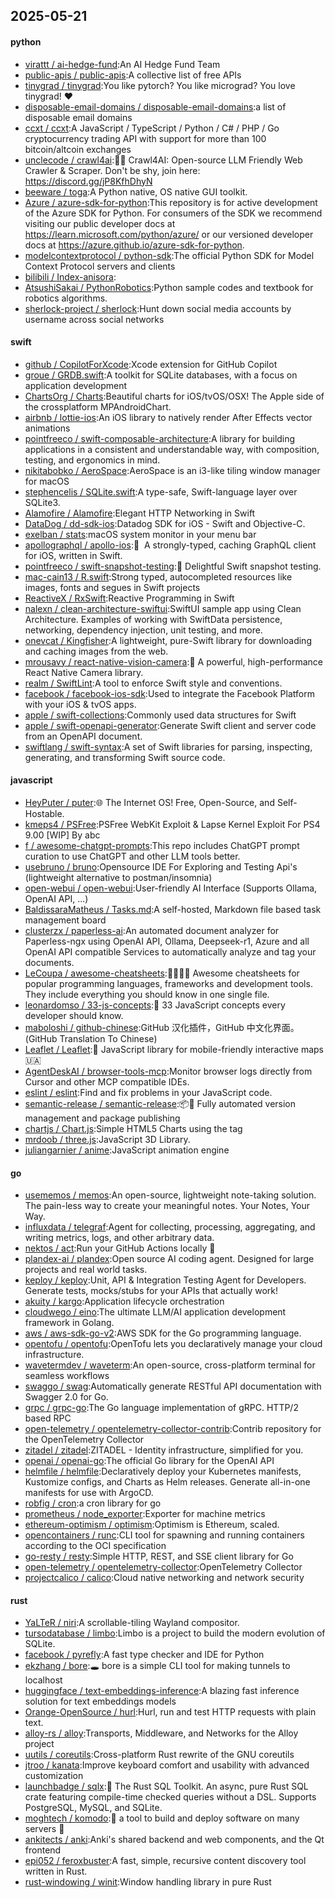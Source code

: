 ## 2025-05-21

#### python
* [virattt / ai-hedge-fund](https://github.com/virattt/ai-hedge-fund):An AI Hedge Fund Team
* [public-apis / public-apis](https://github.com/public-apis/public-apis):A collective list of free APIs
* [tinygrad / tinygrad](https://github.com/tinygrad/tinygrad):You like pytorch? You like micrograd? You love tinygrad! ❤️
* [disposable-email-domains / disposable-email-domains](https://github.com/disposable-email-domains/disposable-email-domains):a list of disposable email domains
* [ccxt / ccxt](https://github.com/ccxt/ccxt):A JavaScript / TypeScript / Python / C# / PHP / Go cryptocurrency trading API with support for more than 100 bitcoin/altcoin exchanges
* [unclecode / crawl4ai](https://github.com/unclecode/crawl4ai):🚀🤖 Crawl4AI: Open-source LLM Friendly Web Crawler & Scraper. Don't be shy, join here: https://discord.gg/jP8KfhDhyN
* [beeware / toga](https://github.com/beeware/toga):A Python native, OS native GUI toolkit.
* [Azure / azure-sdk-for-python](https://github.com/Azure/azure-sdk-for-python):This repository is for active development of the Azure SDK for Python. For consumers of the SDK we recommend visiting our public developer docs at https://learn.microsoft.com/python/azure/ or our versioned developer docs at https://azure.github.io/azure-sdk-for-python.
* [modelcontextprotocol / python-sdk](https://github.com/modelcontextprotocol/python-sdk):The official Python SDK for Model Context Protocol servers and clients
* [bilibili / Index-anisora](https://github.com/bilibili/Index-anisora):
* [AtsushiSakai / PythonRobotics](https://github.com/AtsushiSakai/PythonRobotics):Python sample codes and textbook for robotics algorithms.
* [sherlock-project / sherlock](https://github.com/sherlock-project/sherlock):Hunt down social media accounts by username across social networks

#### swift
* [github / CopilotForXcode](https://github.com/github/CopilotForXcode):Xcode extension for GitHub Copilot
* [groue / GRDB.swift](https://github.com/groue/GRDB.swift):A toolkit for SQLite databases, with a focus on application development
* [ChartsOrg / Charts](https://github.com/ChartsOrg/Charts):Beautiful charts for iOS/tvOS/OSX! The Apple side of the crossplatform MPAndroidChart.
* [airbnb / lottie-ios](https://github.com/airbnb/lottie-ios):An iOS library to natively render After Effects vector animations
* [pointfreeco / swift-composable-architecture](https://github.com/pointfreeco/swift-composable-architecture):A library for building applications in a consistent and understandable way, with composition, testing, and ergonomics in mind.
* [nikitabobko / AeroSpace](https://github.com/nikitabobko/AeroSpace):AeroSpace is an i3-like tiling window manager for macOS
* [stephencelis / SQLite.swift](https://github.com/stephencelis/SQLite.swift):A type-safe, Swift-language layer over SQLite3.
* [Alamofire / Alamofire](https://github.com/Alamofire/Alamofire):Elegant HTTP Networking in Swift
* [DataDog / dd-sdk-ios](https://github.com/DataDog/dd-sdk-ios):Datadog SDK for iOS - Swift and Objective-C.
* [exelban / stats](https://github.com/exelban/stats):macOS system monitor in your menu bar
* [apollographql / apollo-ios](https://github.com/apollographql/apollo-ios):📱  A strongly-typed, caching GraphQL client for iOS, written in Swift.
* [pointfreeco / swift-snapshot-testing](https://github.com/pointfreeco/swift-snapshot-testing):📸 Delightful Swift snapshot testing.
* [mac-cain13 / R.swift](https://github.com/mac-cain13/R.swift):Strong typed, autocompleted resources like images, fonts and segues in Swift projects
* [ReactiveX / RxSwift](https://github.com/ReactiveX/RxSwift):Reactive Programming in Swift
* [nalexn / clean-architecture-swiftui](https://github.com/nalexn/clean-architecture-swiftui):SwiftUI sample app using Clean Architecture. Examples of working with SwiftData persistence, networking, dependency injection, unit testing, and more.
* [onevcat / Kingfisher](https://github.com/onevcat/Kingfisher):A lightweight, pure-Swift library for downloading and caching images from the web.
* [mrousavy / react-native-vision-camera](https://github.com/mrousavy/react-native-vision-camera):📸 A powerful, high-performance React Native Camera library.
* [realm / SwiftLint](https://github.com/realm/SwiftLint):A tool to enforce Swift style and conventions.
* [facebook / facebook-ios-sdk](https://github.com/facebook/facebook-ios-sdk):Used to integrate the Facebook Platform with your iOS & tvOS apps.
* [apple / swift-collections](https://github.com/apple/swift-collections):Commonly used data structures for Swift
* [apple / swift-openapi-generator](https://github.com/apple/swift-openapi-generator):Generate Swift client and server code from an OpenAPI document.
* [swiftlang / swift-syntax](https://github.com/swiftlang/swift-syntax):A set of Swift libraries for parsing, inspecting, generating, and transforming Swift source code.

#### javascript
* [HeyPuter / puter](https://github.com/HeyPuter/puter):🌐 The Internet OS! Free, Open-Source, and Self-Hostable.
* [kmeps4 / PSFree](https://github.com/kmeps4/PSFree):PSFree WebKit Exploit & Lapse Kernel Exploit For PS4 9.00 [WIP] By abc
* [f / awesome-chatgpt-prompts](https://github.com/f/awesome-chatgpt-prompts):This repo includes ChatGPT prompt curation to use ChatGPT and other LLM tools better.
* [usebruno / bruno](https://github.com/usebruno/bruno):Opensource IDE For Exploring and Testing Api's (lightweight alternative to postman/insomnia)
* [open-webui / open-webui](https://github.com/open-webui/open-webui):User-friendly AI Interface (Supports Ollama, OpenAI API, ...)
* [BaldissaraMatheus / Tasks.md](https://github.com/BaldissaraMatheus/Tasks.md):A self-hosted, Markdown file based task management board
* [clusterzx / paperless-ai](https://github.com/clusterzx/paperless-ai):An automated document analyzer for Paperless-ngx using OpenAI API, Ollama, Deepseek-r1, Azure and all OpenAI API compatible Services to automatically analyze and tag your documents.
* [LeCoupa / awesome-cheatsheets](https://github.com/LeCoupa/awesome-cheatsheets):👩‍💻👨‍💻 Awesome cheatsheets for popular programming languages, frameworks and development tools. They include everything you should know in one single file.
* [leonardomso / 33-js-concepts](https://github.com/leonardomso/33-js-concepts):📜 33 JavaScript concepts every developer should know.
* [maboloshi / github-chinese](https://github.com/maboloshi/github-chinese):GitHub 汉化插件，GitHub 中文化界面。 (GitHub Translation To Chinese)
* [Leaflet / Leaflet](https://github.com/Leaflet/Leaflet):🍃 JavaScript library for mobile-friendly interactive maps 🇺🇦
* [AgentDeskAI / browser-tools-mcp](https://github.com/AgentDeskAI/browser-tools-mcp):Monitor browser logs directly from Cursor and other MCP compatible IDEs.
* [eslint / eslint](https://github.com/eslint/eslint):Find and fix problems in your JavaScript code.
* [semantic-release / semantic-release](https://github.com/semantic-release/semantic-release):📦🚀 Fully automated version management and package publishing
* [chartjs / Chart.js](https://github.com/chartjs/Chart.js):Simple HTML5 Charts using the <canvas> tag
* [mrdoob / three.js](https://github.com/mrdoob/three.js):JavaScript 3D Library.
* [juliangarnier / anime](https://github.com/juliangarnier/anime):JavaScript animation engine

#### go
* [usememos / memos](https://github.com/usememos/memos):An open-source, lightweight note-taking solution. The pain-less way to create your meaningful notes. Your Notes, Your Way.
* [influxdata / telegraf](https://github.com/influxdata/telegraf):Agent for collecting, processing, aggregating, and writing metrics, logs, and other arbitrary data.
* [nektos / act](https://github.com/nektos/act):Run your GitHub Actions locally 🚀
* [plandex-ai / plandex](https://github.com/plandex-ai/plandex):Open source AI coding agent. Designed for large projects and real world tasks.
* [keploy / keploy](https://github.com/keploy/keploy):Unit, API & Integration Testing Agent for Developers. Generate tests, mocks/stubs for your APIs that actually work!
* [akuity / kargo](https://github.com/akuity/kargo):Application lifecycle orchestration
* [cloudwego / eino](https://github.com/cloudwego/eino):The ultimate LLM/AI application development framework in Golang.
* [aws / aws-sdk-go-v2](https://github.com/aws/aws-sdk-go-v2):AWS SDK for the Go programming language.
* [opentofu / opentofu](https://github.com/opentofu/opentofu):OpenTofu lets you declaratively manage your cloud infrastructure.
* [wavetermdev / waveterm](https://github.com/wavetermdev/waveterm):An open-source, cross-platform terminal for seamless workflows
* [swaggo / swag](https://github.com/swaggo/swag):Automatically generate RESTful API documentation with Swagger 2.0 for Go.
* [grpc / grpc-go](https://github.com/grpc/grpc-go):The Go language implementation of gRPC. HTTP/2 based RPC
* [open-telemetry / opentelemetry-collector-contrib](https://github.com/open-telemetry/opentelemetry-collector-contrib):Contrib repository for the OpenTelemetry Collector
* [zitadel / zitadel](https://github.com/zitadel/zitadel):ZITADEL - Identity infrastructure, simplified for you.
* [openai / openai-go](https://github.com/openai/openai-go):The official Go library for the OpenAI API
* [helmfile / helmfile](https://github.com/helmfile/helmfile):Declaratively deploy your Kubernetes manifests, Kustomize configs, and Charts as Helm releases. Generate all-in-one manifests for use with ArgoCD.
* [robfig / cron](https://github.com/robfig/cron):a cron library for go
* [prometheus / node_exporter](https://github.com/prometheus/node_exporter):Exporter for machine metrics
* [ethereum-optimism / optimism](https://github.com/ethereum-optimism/optimism):Optimism is Ethereum, scaled.
* [opencontainers / runc](https://github.com/opencontainers/runc):CLI tool for spawning and running containers according to the OCI specification
* [go-resty / resty](https://github.com/go-resty/resty):Simple HTTP, REST, and SSE client library for Go
* [open-telemetry / opentelemetry-collector](https://github.com/open-telemetry/opentelemetry-collector):OpenTelemetry Collector
* [projectcalico / calico](https://github.com/projectcalico/calico):Cloud native networking and network security

#### rust
* [YaLTeR / niri](https://github.com/YaLTeR/niri):A scrollable-tiling Wayland compositor.
* [tursodatabase / limbo](https://github.com/tursodatabase/limbo):Limbo is a project to build the modern evolution of SQLite.
* [facebook / pyrefly](https://github.com/facebook/pyrefly):A fast type checker and IDE for Python
* [ekzhang / bore](https://github.com/ekzhang/bore):🕳 bore is a simple CLI tool for making tunnels to localhost
* [huggingface / text-embeddings-inference](https://github.com/huggingface/text-embeddings-inference):A blazing fast inference solution for text embeddings models
* [Orange-OpenSource / hurl](https://github.com/Orange-OpenSource/hurl):Hurl, run and test HTTP requests with plain text.
* [alloy-rs / alloy](https://github.com/alloy-rs/alloy):Transports, Middleware, and Networks for the Alloy project
* [uutils / coreutils](https://github.com/uutils/coreutils):Cross-platform Rust rewrite of the GNU coreutils
* [jtroo / kanata](https://github.com/jtroo/kanata):Improve keyboard comfort and usability with advanced customization
* [launchbadge / sqlx](https://github.com/launchbadge/sqlx):🧰 The Rust SQL Toolkit. An async, pure Rust SQL crate featuring compile-time checked queries without a DSL. Supports PostgreSQL, MySQL, and SQLite.
* [moghtech / komodo](https://github.com/moghtech/komodo):🦎 a tool to build and deploy software on many servers 🦎
* [ankitects / anki](https://github.com/ankitects/anki):Anki's shared backend and web components, and the Qt frontend
* [epi052 / feroxbuster](https://github.com/epi052/feroxbuster):A fast, simple, recursive content discovery tool written in Rust.
* [rust-windowing / winit](https://github.com/rust-windowing/winit):Window handling library in pure Rust
